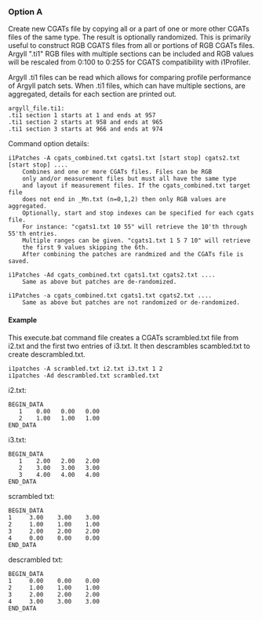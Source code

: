 ### Option A

Create new CGATs file by copying all or a part of one or more other CGATs files of the same type.
The result is optionally randomized. This is primarily useful to construct RGB CGATS files from
all or portions of RGB CGATs files. Argyll ".ti1" RGB files with multiple sections can be
included and RGB values will be rescaled from 0:100 to 0:255 for CGATS compatibility with i1Profiler.

Argyll .ti1 files can be read which allows for comparing profile performance of
Argyll patch sets. When .ti1 files, which can have multiple sections, are aggregated,
details for each section are printed out.

    argyll_file.ti1:
    .ti1 section 1 starts at 1 and ends at 957
    .ti1 section 2 starts at 958 and ends at 965
    .ti1 section 3 starts at 966 and ends at 974

Command option details:

    i1Patches -A cgats_combined.txt cgats1.txt [start stop] cgats2.txt [start stop] ....
        Combines and one or more CGATs files. Files can be RGB
        only and/or measurement files but must all have the same type
        and layout if measurement files. If the cgats_combined.txt target file
        does not end in _Mn.txt (n=0,1,2) then only RGB values are aggregated.
        Optionally, start and stop indexes can be specified for each cgats file.
        For instance: "cgats1.txt 10 55" will retrieve the 10'th through 55'th entries.
        Multiple ranges can be given. "cgats1.txt 1 5 7 10" will retrieve
        the first 9 values skipping the 6th.
        After combining the patches are randmized and the CGATs file is saved.

    i1Patches -Ad cgats_combined.txt cgats1.txt cgats2.txt ....
        Same as above but patches are de-randomized.

    i1Patches -a cgats_combined.txt cgats1.txt cgats2.txt ....
        Same as above but patches are not randomized or de-randomized.


#### Example
This execute.bat command file creates a CGATs scrambled.txt file from i2.txt
and the first two entries of i3.txt. It then descrambles scambled.txt to
create descrambled.txt.


    i1patches -A scrambled.txt i2.txt i3.txt 1 2
    i1patches -Ad descrambled.txt scrambled.txt

i2.txt:

    BEGIN_DATA
       1    0.00   0.00   0.00
       2    1.00   1.00   1.00
    END_DATA

i3.txt:

    BEGIN_DATA
       1    2.00   2.00   2.00
       2    3.00   3.00   3.00
       3    4.00   4.00   4.00
    END_DATA

scrambled txt:

    BEGIN_DATA
    1	  3.00	  3.00	  3.00
    2	  1.00	  1.00	  1.00
    3	  2.00	  2.00	  2.00
    4	  0.00	  0.00	  0.00
    END_DATA

descrambled txt:

    BEGIN_DATA
    1	  0.00	  0.00	  0.00
    2	  1.00	  1.00	  1.00
    3	  2.00	  2.00	  2.00
    4	  3.00	  3.00	  3.00
    END_DATA
